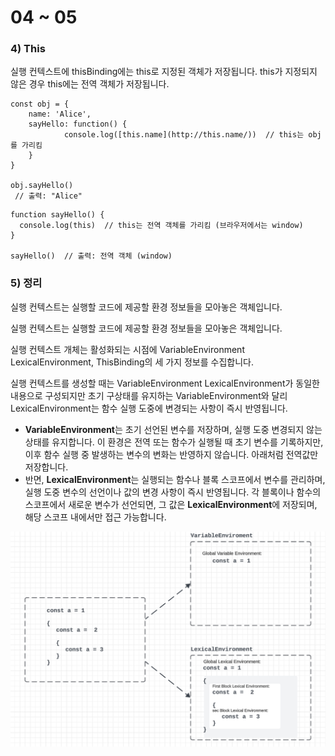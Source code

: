 # 04 ~ 05

### 4) This

실행 컨텍스트에 thisBinding에는 this로 지정된 객체가 저장됩니다.
this가 지정되지 않은 경우 this에는 전역 객체가 저장됩니다.

```tsx
const obj = {
	name: 'Alice',
	sayHello: function() {
			console.log([this.name](http://this.name/))  // this는 obj를 가리킴
	}
}

obj.sayHello()
 // 출력: "Alice"
```

```tsx
function sayHello() {
  console.log(this)  // this는 전역 객체를 가리킴 (브라우저에서는 window)
}

sayHello()  // 출력: 전역 객체 (window)
```

### **5) 정리**

실행 컨텍스트는 실행할 코드에 제공할 환경 정보들을 모아놓은 객체입니다.

실행 컨텍스트는 실행할 코드에 제공할 환경 정보들을 모아놓은 객체입니다.

실행 컨텍스트 개체는 활성화되는 시점에 VariableEnvironment LexicalEnvironment, ThisBinding의 세 가지 정보를 수집합니다.

실행 컨텍스트를 생성할 때는  VariableEnvironment LexicalEnvironment가 동일한 내용으로 구성되지만 초기 구상태를 유지하는 VariableEnvironment와 달리 LexicalEnvironment는 함수 실행 도중에 변경되는 사항이 즉시 반영됩니다.

- **VariableEnvironment**는 초기 선언된 변수를 저장하며, 실행 도중 변경되지 않는 상태를 유지합니다. 이 환경은 전역 또는 함수가 실행될 때 초기 변수를 기록하지만, 이후 함수 실행 중 발생하는 변수의 변화는 반영하지 않습니다. 아래처럼 전역값만 저장합니다.
- 반면, **LexicalEnvironment**는 실행되는 함수나 블록 스코프에서 변수를 관리하며, 실행 도중 변수의 선언이나 값의 변경 사항이 즉시 반영됩니다. 각 블록이나 함수의 스코프에서 새로운 변수가 선언되면, 그 값은 **LexicalEnvironment**에 저장되며, 해당 스코프 내에서만 접근 가능합니다.

![image.png](image2.png)
